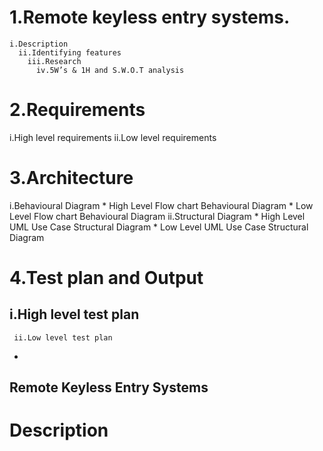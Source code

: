 # 1.Remote keyless entry systems.
    i.Description
      ii.Identifying features
        iii.Research
          iv.5W’s & 1H and S.W.O.T analysis
# 2.Requirements
   i.High level requirements
     ii.Low level requirements
# 3.Architecture                                                                                       
   i.Behavioural Diagram
     * High Level Flow chart Behavioural Diagram
        * Low Level Flow chart Behavioural Diagram
   ii.Structural Diagram
      * High Level UML Use Case Structural Diagram
         *  Low Level UML Use Case Structural Diagram
# 4.Test plan and Output
  ## i.High level test plan
     ii.Low level test plan





-

















## Remote Keyless Entry Systems
# Description


